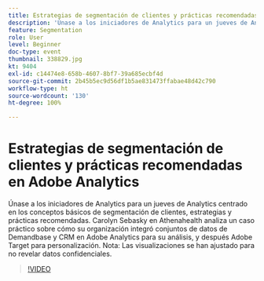 ```yaml
---
title: Estrategias de segmentación de clientes y prácticas recomendadas en Adobe Analytics
description: 'Únase a los iniciadores de Analytics para un jueves de Analytics centrado en los conceptos básicos de segmentación de clientes, estrategias y prácticas recomendadas. Carolyn Sebasky en Athenahealth analiza un caso práctico sobre cómo su organización integró conjuntos de datos de Demandbase y CRM en Adobe Analytics para su análisis, y después Adobe Target para personalización. Nota: Las visualizaciones se han ajustado para no revelar datos confidenciales.'
feature: Segmentation
role: User
level: Beginner
doc-type: event
thumbnail: 338829.jpg
kt: 9404
exl-id: c14474e8-658b-4607-8bf7-39a685ecbf4d
source-git-commit: 2b45b5ec9d56df1b5ae831473ffabae48d42c790
workflow-type: ht
source-wordcount: '130'
ht-degree: 100%

---
```


# Estrategias de segmentación de clientes y prácticas recomendadas en Adobe Analytics

Únase a los iniciadores de Analytics para un jueves de Analytics centrado en los conceptos básicos de segmentación de clientes, estrategias y prácticas recomendadas. Carolyn Sebasky en Athenahealth analiza un caso práctico sobre cómo su organización integró conjuntos de datos de Demandbase y CRM en Adobe Analytics para su análisis, y después Adobe Target para personalización. Nota: Las visualizaciones se han ajustado para no revelar datos confidenciales.

>[!VIDEO](https://video.tv.adobe.com/v/338829/?quality=12&learn=on)

